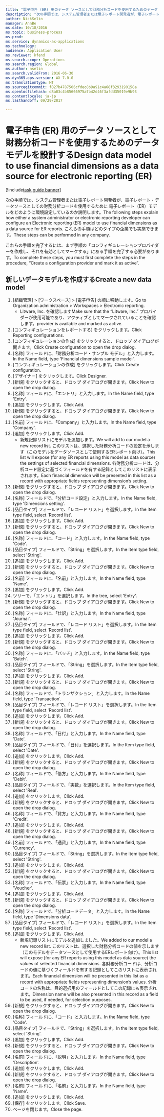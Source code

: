 ```yaml
--- 
title: "電子申告 (ER) 用のデータ ソースとして財務分析コードを使用するためのデータ モデルを設計する"
description: "次の手順では、システム管理者または電子レポート開発者が、電子レポート・データソースとしての財務分析コードを使用するために 電子レポート（ER）モデルをどのように環境設定しているのか説明します。"
author: NickSelin
manager: AnnBe
ms.date: 10/18/2016
ms.topic: business-process
ms.prod: 
ms.service: dynamics-ax-applications
ms.technology: 
audience: Application User
ms.reviewer: kfend
ms.search.scope: Operations
ms.search.region: Global
ms.author: nselin
ms.search.validFrom: 2016-06-30
ms.dyn365.ops.version: AX 7.0.0
ms.translationtype: HT
ms.sourcegitcommit: f827b4787506cfdec8b9a91c4a68f3293190158a
ms.openlocfilehash: d8a03c4b85666975a7b42d46f3afdd35019e9b93
ms.contentlocale: ja-jp
ms.lasthandoff: 09/29/2017

---
```

# <a name="design-data-model-to-use-financial-dimensions-as-a-data-source-for-electronic-reporting-er"></a><span data-ttu-id="d2bc6-103">電子申告 (ER) 用のデータ ソースとして財務分析コードを使用するためのデータ モデルを設計する</span><span class="sxs-lookup"><span data-stu-id="d2bc6-103">Design data model to use financial dimensions as a data source for electronic reporting (ER)</span></span>

[!include[task guide banner](../../includes/task-guide-banner.md)]

<span data-ttu-id="d2bc6-104">次の手順では、システム管理者または電子レポート開発者が、電子レポート・データソースとしての財務分析コードを使用するために 電子レポート（ER）モデルをどのように環境設定しているのか説明します。</span><span class="sxs-lookup"><span data-stu-id="d2bc6-104">The following steps explain how either a system administrator or electronic reporting developer can configure an Electronic reporting (ER) model to use financial dimensions as a data source for ER reports.</span></span> <span data-ttu-id="d2bc6-105">これらの手順はどのタイプの企業でも実施できます。</span><span class="sxs-lookup"><span data-stu-id="d2bc6-105">These steps can be performed in any company.</span></span>

<span data-ttu-id="d2bc6-106">これらの手順を完了するには、まず手順の「コンフィギュレーションプロバイダーを作成し、それを有効としてマークする」にある手順を完了する必要があります。</span><span class="sxs-lookup"><span data-stu-id="d2bc6-106">To complete these steps, you must first complete the steps in the procedure, “Create a configuration provider and mark it as active”.</span></span>


## <a name="create-a-new-data-model"></a><span data-ttu-id="d2bc6-107">新しいデータモデルを作成する</span><span class="sxs-lookup"><span data-stu-id="d2bc6-107">Create a new data model</span></span>
1. <span data-ttu-id="d2bc6-108">[組織管理] > [ワークスペース] > [電子申告] の順に移動します。</span><span class="sxs-lookup"><span data-stu-id="d2bc6-108">Go to Organization administration > Workspaces > Electronic reporting.</span></span>
    * <span data-ttu-id="d2bc6-109">Litware, Inc. を確認します</span><span class="sxs-lookup"><span data-stu-id="d2bc6-109">Make sure that the “Litware, Inc.”</span></span> <span data-ttu-id="d2bc6-110">プロバイダーが使用可能であり、アクティブとしてマークされていることを確認します。</span><span class="sxs-lookup"><span data-stu-id="d2bc6-110">provider is available and marked as active.</span></span>  
2. <span data-ttu-id="d2bc6-111">[コンフィギュレーションをレポートする] をクリックします。</span><span class="sxs-lookup"><span data-stu-id="d2bc6-111">Click Reporting configurations.</span></span>
3. <span data-ttu-id="d2bc6-112">[コンフィギュレーションの作成] をクリックすると、ドロップ ダイアログが開きます。</span><span class="sxs-lookup"><span data-stu-id="d2bc6-112">Click Create configuration to open the drop dialog.</span></span>
4. <span data-ttu-id="d2bc6-113">[名称] フィールドに、「財務分析コード・サンプル モデル」と入力します。</span><span class="sxs-lookup"><span data-stu-id="d2bc6-113">In the Name field, type 'Financial dimensions sample model'.</span></span>
5. <span data-ttu-id="d2bc6-114">[コンフィギュレーションの作成] をクリックします。</span><span class="sxs-lookup"><span data-stu-id="d2bc6-114">Click Create configuration.</span></span>
6. <span data-ttu-id="d2bc6-115">[デザイナー] をクリックします。</span><span class="sxs-lookup"><span data-stu-id="d2bc6-115">Click Designer.</span></span>
7. <span data-ttu-id="d2bc6-116">[新規] をクリックすると、ドロップ ダイアログが開きます。</span><span class="sxs-lookup"><span data-stu-id="d2bc6-116">Click New to open the drop dialog.</span></span>
8. <span data-ttu-id="d2bc6-117">[名称] フィールドに、「エントリ」と入力します。</span><span class="sxs-lookup"><span data-stu-id="d2bc6-117">In the Name field, type 'Entry'.</span></span>
9. <span data-ttu-id="d2bc6-118">[追加] をクリックします。</span><span class="sxs-lookup"><span data-stu-id="d2bc6-118">Click Add.</span></span>
10. <span data-ttu-id="d2bc6-119">[新規] をクリックすると、ドロップ ダイアログが開きます。</span><span class="sxs-lookup"><span data-stu-id="d2bc6-119">Click New to open the drop dialog.</span></span>
11. <span data-ttu-id="d2bc6-120">[名前] フィールドに、「Company」と入力します。</span><span class="sxs-lookup"><span data-stu-id="d2bc6-120">In the Name field, type 'Company'.</span></span>
12. <span data-ttu-id="d2bc6-121">[追加] をクリックします。</span><span class="sxs-lookup"><span data-stu-id="d2bc6-121">Click Add.</span></span>
    * <span data-ttu-id="d2bc6-122">新規記録リストにモデルを追加します。</span><span class="sxs-lookup"><span data-stu-id="d2bc6-122">We will add to our model a new record list.</span></span> <span data-ttu-id="d2bc6-123">このリストは、選択した財務分析コードの設定を示します（このモデルをデータソースとして使用するERレポート向け）。</span><span class="sxs-lookup"><span data-stu-id="d2bc6-123">This list will expose (for any ER reports using this model as data source) the settings of selected financial dimensions.</span></span> <span data-ttu-id="d2bc6-124">各財務分析コードは、分析コード設定に基づくフィールドを有する記録としてこのリストに表示されます。</span><span class="sxs-lookup"><span data-stu-id="d2bc6-124">Each financial dimension will be presented in this list as a record with appropriate fields representing dimension’s setting.</span></span>  
13. <span data-ttu-id="d2bc6-125">[新規] をクリックすると、ドロップ ダイアログが開きます。</span><span class="sxs-lookup"><span data-stu-id="d2bc6-125">Click New to open the drop dialog.</span></span>
14. <span data-ttu-id="d2bc6-126">[名称] フィールドで、「分析コード設定」と入力します。</span><span class="sxs-lookup"><span data-stu-id="d2bc6-126">In the Name field, type 'Dimensions setting'.</span></span>
15. <span data-ttu-id="d2bc6-127">[品目タイプ] フィールドで、「レコード リスト」を選択します。</span><span class="sxs-lookup"><span data-stu-id="d2bc6-127">In the Item type field, select 'Record list'.</span></span>
16. <span data-ttu-id="d2bc6-128">[追加] をクリックします。</span><span class="sxs-lookup"><span data-stu-id="d2bc6-128">Click Add.</span></span>
17. <span data-ttu-id="d2bc6-129">[新規] をクリックすると、ドロップ ダイアログが開きます。</span><span class="sxs-lookup"><span data-stu-id="d2bc6-129">Click New to open the drop dialog.</span></span>
18. <span data-ttu-id="d2bc6-130">[名称] フィールドに、「コード」と入力します。</span><span class="sxs-lookup"><span data-stu-id="d2bc6-130">In the Name field, type 'Code'.</span></span>
19. <span data-ttu-id="d2bc6-131">[品目タイプ] フィールドで、「String」を選択します。</span><span class="sxs-lookup"><span data-stu-id="d2bc6-131">In the Item type field, select 'String'.</span></span>
20. <span data-ttu-id="d2bc6-132">[追加] をクリックします。</span><span class="sxs-lookup"><span data-stu-id="d2bc6-132">Click Add.</span></span>
21. <span data-ttu-id="d2bc6-133">[新規] をクリックすると、ドロップ ダイアログが開きます。</span><span class="sxs-lookup"><span data-stu-id="d2bc6-133">Click New to open the drop dialog.</span></span>
22. <span data-ttu-id="d2bc6-134">[名前] フィールドに、「名前」と入力します。</span><span class="sxs-lookup"><span data-stu-id="d2bc6-134">In the Name field, type 'Name'.</span></span>
23. <span data-ttu-id="d2bc6-135">[追加] をクリックします。</span><span class="sxs-lookup"><span data-stu-id="d2bc6-135">Click Add.</span></span>
24. <span data-ttu-id="d2bc6-136">ツリーで、「エントリ」を選択します。</span><span class="sxs-lookup"><span data-stu-id="d2bc6-136">In the tree, select 'Entry'.</span></span>
25. <span data-ttu-id="d2bc6-137">[新規] をクリックすると、ドロップ ダイアログが開きます。</span><span class="sxs-lookup"><span data-stu-id="d2bc6-137">Click New to open the drop dialog.</span></span>
26. <span data-ttu-id="d2bc6-138">[名称] フィールドに、「仕訳」と入力します。</span><span class="sxs-lookup"><span data-stu-id="d2bc6-138">In the Name field, type 'Journal'.</span></span>
27. <span data-ttu-id="d2bc6-139">[品目タイプ] フィールドで、「レコード リスト」を選択します。</span><span class="sxs-lookup"><span data-stu-id="d2bc6-139">In the Item type field, select 'Record list'.</span></span>
28. <span data-ttu-id="d2bc6-140">[追加] をクリックします。</span><span class="sxs-lookup"><span data-stu-id="d2bc6-140">Click Add.</span></span>
29. <span data-ttu-id="d2bc6-141">[新規] をクリックすると、ドロップ ダイアログが開きます。</span><span class="sxs-lookup"><span data-stu-id="d2bc6-141">Click New to open the drop dialog.</span></span>
30. <span data-ttu-id="d2bc6-142">[名称] フィールドに、「バッチ」と入力します。</span><span class="sxs-lookup"><span data-stu-id="d2bc6-142">In the Name field, type 'Batch'.</span></span>
31. <span data-ttu-id="d2bc6-143">[品目タイプ] フィールドで、「String」を選択します。</span><span class="sxs-lookup"><span data-stu-id="d2bc6-143">In the Item type field, select 'String'.</span></span>
32. <span data-ttu-id="d2bc6-144">[追加] をクリックします。</span><span class="sxs-lookup"><span data-stu-id="d2bc6-144">Click Add.</span></span>
33. <span data-ttu-id="d2bc6-145">[新規] をクリックすると、ドロップ ダイアログが開きます。</span><span class="sxs-lookup"><span data-stu-id="d2bc6-145">Click New to open the drop dialog.</span></span>
34. <span data-ttu-id="d2bc6-146">[名称] フィールドで、「トランザクション」と入力します。</span><span class="sxs-lookup"><span data-stu-id="d2bc6-146">In the Name field, type 'Transaction'.</span></span>
35. <span data-ttu-id="d2bc6-147">[品目タイプ] フィールドで、「レコード リスト」を選択します。</span><span class="sxs-lookup"><span data-stu-id="d2bc6-147">In the Item type field, select 'Record list'.</span></span>
36. <span data-ttu-id="d2bc6-148">[追加] をクリックします。</span><span class="sxs-lookup"><span data-stu-id="d2bc6-148">Click Add.</span></span>
37. <span data-ttu-id="d2bc6-149">[新規] をクリックすると、ドロップ ダイアログが開きます。</span><span class="sxs-lookup"><span data-stu-id="d2bc6-149">Click New to open the drop dialog.</span></span>
38. <span data-ttu-id="d2bc6-150">[名称] フィールドで、「日付」と入力します。</span><span class="sxs-lookup"><span data-stu-id="d2bc6-150">In the Name field, type 'Date'.</span></span>
39. <span data-ttu-id="d2bc6-151">[品目タイプ] フィールドで、「日付」を選択します。</span><span class="sxs-lookup"><span data-stu-id="d2bc6-151">In the Item type field, select 'Date'.</span></span>
40. <span data-ttu-id="d2bc6-152">[追加] をクリックします。</span><span class="sxs-lookup"><span data-stu-id="d2bc6-152">Click Add.</span></span>
41. <span data-ttu-id="d2bc6-153">[新規] をクリックすると、ドロップ ダイアログが開きます。</span><span class="sxs-lookup"><span data-stu-id="d2bc6-153">Click New to open the drop dialog.</span></span>
42. <span data-ttu-id="d2bc6-154">[名称] フィールドで、「借方」と入力します。</span><span class="sxs-lookup"><span data-stu-id="d2bc6-154">In the Name field, type 'Debit'.</span></span>
43. <span data-ttu-id="d2bc6-155">[品目タイプ] フィールドで、「実数」を選択します。</span><span class="sxs-lookup"><span data-stu-id="d2bc6-155">In the Item type field, select 'Real'.</span></span>
44. <span data-ttu-id="d2bc6-156">[追加] をクリックします。</span><span class="sxs-lookup"><span data-stu-id="d2bc6-156">Click Add.</span></span>
45. <span data-ttu-id="d2bc6-157">[新規] をクリックすると、ドロップ ダイアログが開きます。</span><span class="sxs-lookup"><span data-stu-id="d2bc6-157">Click New to open the drop dialog.</span></span>
46. <span data-ttu-id="d2bc6-158">[名称] フィールドで、「貸方」と入力します。</span><span class="sxs-lookup"><span data-stu-id="d2bc6-158">In the Name field, type 'Credit'.</span></span>
47. <span data-ttu-id="d2bc6-159">[追加] をクリックします。</span><span class="sxs-lookup"><span data-stu-id="d2bc6-159">Click Add.</span></span>
48. <span data-ttu-id="d2bc6-160">[新規] をクリックすると、ドロップ ダイアログが開きます。</span><span class="sxs-lookup"><span data-stu-id="d2bc6-160">Click New to open the drop dialog.</span></span>
49. <span data-ttu-id="d2bc6-161">[名前] フィールドで、「通貨」と入力します。</span><span class="sxs-lookup"><span data-stu-id="d2bc6-161">In the Name field, type 'Currency'.</span></span>
50. <span data-ttu-id="d2bc6-162">[品目タイプ] フィールドで、「String」を選択します。</span><span class="sxs-lookup"><span data-stu-id="d2bc6-162">In the Item type field, select 'String'.</span></span>
51. <span data-ttu-id="d2bc6-163">[追加] をクリックします。</span><span class="sxs-lookup"><span data-stu-id="d2bc6-163">Click Add.</span></span>
52. <span data-ttu-id="d2bc6-164">[新規] をクリックすると、ドロップ ダイアログが開きます。</span><span class="sxs-lookup"><span data-stu-id="d2bc6-164">Click New to open the drop dialog.</span></span>
53. <span data-ttu-id="d2bc6-165">[名称] フィールドで、「伝票」と入力します。</span><span class="sxs-lookup"><span data-stu-id="d2bc6-165">In the Name field, type 'Voucher'.</span></span>
54. <span data-ttu-id="d2bc6-166">[追加] をクリックします。</span><span class="sxs-lookup"><span data-stu-id="d2bc6-166">Click Add.</span></span>
55. <span data-ttu-id="d2bc6-167">[新規] をクリックすると、ドロップ ダイアログが開きます。</span><span class="sxs-lookup"><span data-stu-id="d2bc6-167">Click New to open the drop dialog.</span></span>
56. <span data-ttu-id="d2bc6-168">[名称] フィールドで、「分析コードデータ」と入力します。</span><span class="sxs-lookup"><span data-stu-id="d2bc6-168">In the Name field, type 'Dimensions data'.</span></span>
57. <span data-ttu-id="d2bc6-169">[品目タイプ] フィールドで、「レコード リスト」を選択します。</span><span class="sxs-lookup"><span data-stu-id="d2bc6-169">In the Item type field, select 'Record list'.</span></span>
58. <span data-ttu-id="d2bc6-170">[追加] をクリックします。</span><span class="sxs-lookup"><span data-stu-id="d2bc6-170">Click Add.</span></span>
    * <span data-ttu-id="d2bc6-171">新規記録リストにモデルを追加しました。</span><span class="sxs-lookup"><span data-stu-id="d2bc6-171">We added to our model a new record list.</span></span> <span data-ttu-id="d2bc6-172">このリストは、選択した財務分析コードの値を示します（このモデルをデータソースとして使用するERレポート向け）。</span><span class="sxs-lookup"><span data-stu-id="d2bc6-172">This list will expose (for any ER reports using this model as data source) the values of selected financial dimensions.</span></span> <span data-ttu-id="d2bc6-173">各財務分析コードは、分析コードの値に基づくフィールドを有する記録としてこのリストに表示されます。</span><span class="sxs-lookup"><span data-stu-id="d2bc6-173">Each financial dimension will be presented in this list as a record with appropriate fields representing dimension’s values.</span></span> <span data-ttu-id="d2bc6-174">分析コードの名称は、目的選択用のフィールドとしてこの記録にも表示されます。</span><span class="sxs-lookup"><span data-stu-id="d2bc6-174">Dimension name will be also presented in this record as a field to be used, if needed, for selection purposes.</span></span>  
59. <span data-ttu-id="d2bc6-175">[新規] をクリックすると、ドロップ ダイアログが開きます。</span><span class="sxs-lookup"><span data-stu-id="d2bc6-175">Click New to open the drop dialog.</span></span>
60. <span data-ttu-id="d2bc6-176">[名称] フィールドに、「コード」と入力します。</span><span class="sxs-lookup"><span data-stu-id="d2bc6-176">In the Name field, type 'Code'.</span></span>
61. <span data-ttu-id="d2bc6-177">[品目タイプ] フィールドで、「String」を選択します。</span><span class="sxs-lookup"><span data-stu-id="d2bc6-177">In the Item type field, select 'String'.</span></span>
62. <span data-ttu-id="d2bc6-178">[追加] をクリックします。</span><span class="sxs-lookup"><span data-stu-id="d2bc6-178">Click Add.</span></span>
63. <span data-ttu-id="d2bc6-179">[新規] をクリックすると、ドロップ ダイアログが開きます。</span><span class="sxs-lookup"><span data-stu-id="d2bc6-179">Click New to open the drop dialog.</span></span>
64. <span data-ttu-id="d2bc6-180">[名前] フィールドに、「説明」と入力します。</span><span class="sxs-lookup"><span data-stu-id="d2bc6-180">In the Name field, type 'Description'.</span></span>
65. <span data-ttu-id="d2bc6-181">[追加] をクリックします。</span><span class="sxs-lookup"><span data-stu-id="d2bc6-181">Click Add.</span></span>
66. <span data-ttu-id="d2bc6-182">[新規] をクリックすると、ドロップ ダイアログが開きます。</span><span class="sxs-lookup"><span data-stu-id="d2bc6-182">Click New to open the drop dialog.</span></span>
67. <span data-ttu-id="d2bc6-183">[名前] フィールドに、「名前」と入力します。</span><span class="sxs-lookup"><span data-stu-id="d2bc6-183">In the Name field, type 'Name'.</span></span>
68. <span data-ttu-id="d2bc6-184">[追加] をクリックします。</span><span class="sxs-lookup"><span data-stu-id="d2bc6-184">Click Add.</span></span>
69. <span data-ttu-id="d2bc6-185">[保存] をクリックします。</span><span class="sxs-lookup"><span data-stu-id="d2bc6-185">Click Save.</span></span>
70. <span data-ttu-id="d2bc6-186">ページを閉じます。</span><span class="sxs-lookup"><span data-stu-id="d2bc6-186">Close the page.</span></span>



